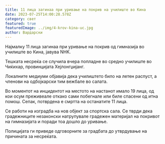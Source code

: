 ```yaml
---
title: 11 лица загинаа при уривање на покрив на училиште во Кина
date: 2023-07-25T14:00:28.578Z
category: свет
featured: true
featuredImage: ../img/4-krov-kina-uc.jpg
author: Вардарски
---
```

Најмалку 11 лица загинаа при уривање на покрив од гимназија во училиште во Кина, јавува NHK.

Тешката несреќа се случила вчера попладне во средно училиште во Чиќихар, провинцијата Хејлонгџијанг.

Локалните медиуми објавија дека училиштето било на летен распуст, а членови на одбојкарски тим вежбале во салата.

Во моментот на инцидентот на местото на настанот имало 19 лица, од кои осум преживеале откако сами побегнале или биле спасени од итна помош. Сепак, потврдена е смртта на останатите 11 лица.

Се работи на изградба на нов објект за спортска сала. Се тврди дека градежниците незаконски натрупувале градежен материјал на покривот на гимназијата и поради тоа дошло до уривање.

Полицијата ги приведе одговорните за градбата до утврдување на причината за несреќата.